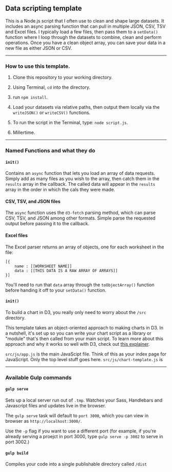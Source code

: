## Data scripting template

This is a Node.js script that I often use to clean and shape large datasets. It includes an async parsing function that can pull in multiple JSON, CSV, TSV and Excel files. I typically load a few files, then pass them to a `setData()` function where I loop through the datasets to combine, clean and perform operations. Once you have a clean object array, you can save your data in a new file as either JSON or CSV.

---

### How to use this template.

1) Clone this repository to your working directory.

2) Using Terminal, `cd` into the directory.

3) run `npm install`.

4) Load your datasets via relative paths, then output them locally via the `writeJSON()` or `writeCSV()` functions.

5) To run the script in the Terminal, type: `node script.js`.

6) Millertime.

---

### Named Functions and what they do

#### `init()`
Contains an `async` function that lets you load an array of data requests. Simply add as many files as you wish to the array, then catch them in the `results` array in the callback. The called data will appear in the `results` array in the order in which the cals they were made.

#### CSV, TSV, and JSON files

The `async` function uses the `d3-fetch` parsing method, which can parse CSV, TSV, and JSON among other formats. Simple parse the requested output before passing it to the callback.

#### Excel files

The Excel parser returns an array of objects, one for each worksheet in the file:

```
[{
    name : [[WORKSHEET NAME]]
    data : [[THIS DATA IS A RAW ARRAY OF ARRAYS]]
}]
```

You'll need to run that `data` array through the `toObjectArray()` function before handing it off to your `setData()` function.


#### `init()`





To build a chart in D3, you really only need to worry about the `/src` directory. 

This template takes an object-oriented approach to making charts in D3. In a nutshell, it's set up so you can write your chart script as a library or "module" that's then called from your main script. To learn more about this approach and why it works so well with D3, check out [this explainer](http://elliotbentley.com/2017/08/09/a-better-way-to-structure-d3-code-es6-version.html).

`src/js/app.js` is the main JavaScipt file. Think of this as your index page for JavaScript. Only the top level stuff goes here.
`src/js/chart-template.js` is 

---

### Available Gulp commands

#### `gulp serve`
Sets up a local server run out of `.tmp`. Watches your Sass, Handlebars and Javascript files and updates live in the browser.

The `gulp serve` task will default to `port 3000`, which you can view in browser as `http://localhost:3000/`.

Use the `-p` flag if you want to use a different port (for example, if you're already serving a proejct in port 3000, type `gulp serve -p 3002` to serve in port 3002.)

#### `gulp build`
Compiles your code into a single publishable directory called `/dist`

